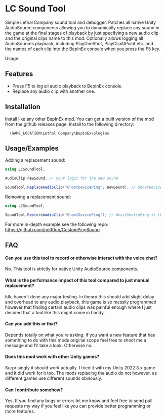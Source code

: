 # LC Sound Tool
Simple Lethal Company sound tool and debugger. Patches all native Unity AudioSource components allowing you to dynamically replace any sound in the game at the final stages of playback by just specifying a new audio clip and the original clips name to this mod. Optionally allows logging all AudioSources playback, including PlayOneShot, PlayClipAtPoint etc. and the names of each clip into the BepInEx console when you press the F5 key.

Usage:

## Features

- Press F5 to log all audio playback to BepInEx console.
- Replace any audio clip with another one.


## Installation

Install like any other BepInEx mod. You can get a built version of the mod from the github releases page. Install to the following directory:

```
  \GAME_LOCATION\Lethal Company\BepInEx\plugins
```
    
## Usage/Examples

Adding a replacement sound:
```csharp
using LCSoundTool;

AudioClip newSound; // your logic for the new sound

SoundTool.ReplaceAudioClip("GhostDevicePing", newSound); // GhostDevicePing is the name of the original sound in this case the radar ping sound
```
Removing a replacement sound:
```csharp
using LCSoundTool;

SoundTool.RestoreAudioClip("GhostDevicePing"); // GhostDevicePing is the name of the sound we replaced and in this case the radar ping sound which we now restore back to default
```
For more in-depth example see the following repo: https://github.com/no00ob/CustomPingSound
## FAQ

#### Can you use this tool to record or otherwise interact with the voice chat?

No. This tool is strictly for native Unity AudioSource components.

#### What is the performance impact of this tool compared to just manual replacement?

Idk, haven't done any major testing. In theory this should add slight delay and overhead to any audio playback, this game is so messily programmed however that finding certain audio clips was painful enough where I just decided that a tool like this might come in handy.

#### Can you add this or that?

Depends totally on what you're asking. If you want a new feature that has something to do with this mods original scope feel free to shoot me a message and I'll take a look. Otherwise no.

#### Does this mod work with other Unity games?

Surprisingly it should work actually. I tried it with my Unity 2022.3.x game and it did work for it too. The mods replacing the audio do not however, as different games use different sounds obviously.

#### Can I contribute somehow?

Yes. If you find any bugs or errors let me know and feel free to send pull requests my way if you feel like you can provide better programming or more features.